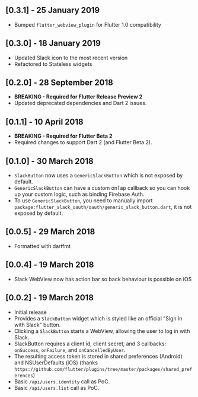 ## [0.3.1] - 25 January 2019
* Bumped `flutter_webview_plugin` for Flutter 1.0 compatibility

## [0.3.0] - 18 January 2019
* Updated Slack icon to the most recent version
* Refactored to Stateless widgets

## [0.2.0] - 28 September 2018
* **BREAKING - Required for Flutter Release Preview 2**
* Updated deprecated dependencies and Dart 2 issues.

## [0.1.1] - 10 April 2018
* **BREAKING - Required for Flutter Beta 2**
* Required changes to support Dart 2 (and Flutter Beta 2).

## [0.1.0] - 30 March 2018
* `SlackButton` now uses a `GenericSlackButton` which is not exposed by default.
* `GenericSlackButton` can have a custom onTap callback so you can hook up your custom logic, such as binding Firebase Auth.
* To use `GenericSlackButton`, you need to manually import `package:flutter_slack_oauth/oauth/generic_slack_button.dart`, it is not exposed by default.

## [0.0.5] - 29 March 2018
* Formatted with dartfmt

## [0.0.4] - 19 March 2018
* Slack WebView now has action bar so back behaviour is possible on iOS

## [0.0.2] - 19 March 2018
* Initial release
* Provides a `SlackButton` widget which is styled like an official "Sign in with Slack" button.
* Clicking a `SlackButton` starts a WebView, allowing the user to log in with Slack.
* SlackButton requires a client id, client secret, and 3 callbacks: `onSuccess`, `onFailure`, and `onCancelledByUser`.
* The resulting access token is stored in shared preferences (Android) and NSUserDefaults (iOS) (thanks `https://github.com/flutter/plugins/tree/master/packages/shared_preferences`) 
* Basic `/api/users.identity` call as PoC.
* Basic `/api/users.list` call as PoC.